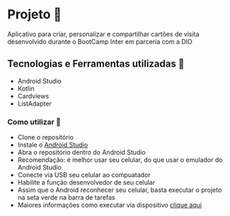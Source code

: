 #  Projeto :rocket:
Aplicativo para criar, personalizar e compartilhar cartões de visita desenvolvido durante o BootCamp Inter em parceria com a DIO

## Tecnologias e Ferramentas utilizadas :robot:
- Android Studio
- Kotlin
- Cardviews
- ListAdapter

### Como utilizar 🔌
- Clone o repositório
- Instale o [Android Studio](https://developer.android.com/studio)
- Abra o repositório dentro do Android Studio
- Recomendação: é melhor usar seu celular, do que usar o emulador do Android Studio
- Conecte via USB seu celular ao compuatador
- Habilite a função desenvolvedor de seu celular
- Assim que o Android reconhecer seu celular, basta executar o projeto na seta verde na barra de tarefas
- Maiores informações como executar via dispositivo [clique aqui](https://www.youtube.com/watch?v=aRFmmByY7k8)
